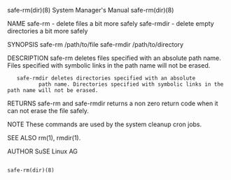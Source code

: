 safe-rm(dir)(8)                                                                            System Manager's Manual                                                                            safe-rm(dir)(8)



NAME
       safe-rm - delete files a bit more safely
       safe-rmdir - delete empty directories a bit more safely

SYNOPSIS
       safe-rm /path/to/file
       safe-rmdir /path/to/directory

DESCRIPTION
       safe-rm deletes files specified with an absolute path
              name. Files specified with symbolic links in the path name will not be erased.

       safe-rmdir deletes directories specified with an absolute
              path name. Directories specified with symbolic links in the path name will not be erased.

RETURNS
       safe-rm and safe-rmdir returns a non zero return code when it can not erase the file safely.

NOTE
       These commands are used by the system cleanup cron jobs.

SEE ALSO
       rm(1), rmdir(1).

AUTHOR
       SuSE Linux AG



                                                                                                                                                                                              safe-rm(dir)(8)
